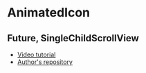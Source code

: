 #  AnimatedIcon
## Future, SingleChildScrollView

- [Video tutorial](https://youtu.be/VaM3Uq1sYXo)
- [Author's repository](https://github.com/TheTechDesigner/AnimatedIcon)
